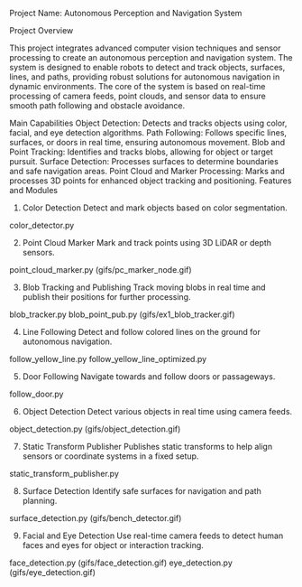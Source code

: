 Project Name: Autonomous Perception and Navigation System

Project Overview

This project integrates advanced computer vision techniques and sensor processing to create an autonomous perception and navigation system. The system is designed to enable robots to detect and track objects, surfaces, lines, and paths, providing robust solutions for autonomous navigation in dynamic environments. The core of the system is based on real-time processing of camera feeds, point clouds, and sensor data to ensure smooth path following and obstacle avoidance.

Main Capabilities
Object Detection: Detects and tracks objects using color, facial, and eye detection algorithms.
Path Following: Follows specific lines, surfaces, or doors in real time, ensuring autonomous movement.
Blob and Point Tracking: Identifies and tracks blobs, allowing for object or target pursuit.
Surface Detection: Processes surfaces to determine boundaries and safe navigation areas.
Point Cloud and Marker Processing: Marks and processes 3D points for enhanced object tracking and positioning.
Features and Modules

1. Color Detection
Detect and mark objects based on color segmentation.

color_detector.py

2. Point Cloud Marker
Mark and track points using 3D LiDAR or depth sensors.

point_cloud_marker.py
(gifs/pc_marker_node.gif)

3. Blob Tracking and Publishing
Track moving blobs in real time and publish their positions for further processing.

blob_tracker.py
blob_point_pub.py
(gifs/ex1_blob_tracker.gif)

4. Line Following
Detect and follow colored lines on the ground for autonomous navigation.

follow_yellow_line.py
follow_yellow_line_optimized.py

5. Door Following
Navigate towards and follow doors or passageways.

follow_door.py

6. Object Detection
Detect various objects in real time using camera feeds.

object_detection.py
(gifs/object_detection.gif)

7. Static Transform Publisher
Publishes static transforms to help align sensors or coordinate systems in a fixed setup.

static_transform_publisher.py

8. Surface Detection
Identify safe surfaces for navigation and path planning.

surface_detection.py
(gifs/bench_detector.gif)

9. Facial and Eye Detection
Use real-time camera feeds to detect human faces and eyes for object or interaction tracking.

face_detection.py
(gifs/face_detection.gif)
eye_detection.py
(gifs/eye_detection.gif)

